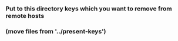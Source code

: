### Put to this directory keys which you want to remove from remote hosts
### (move files from '../present-keys')
